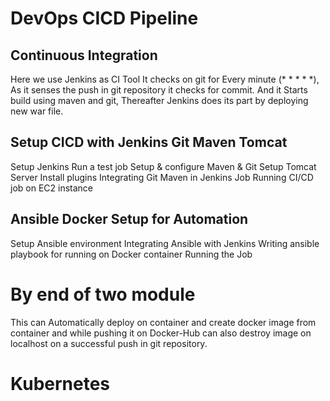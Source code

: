 # DevOps CICD Pipeline
 
## Continuous Integration 
Here we use Jenkins as CI Tool
It checks on git for Every minute (* * * * *), As it senses the push in git repository it checks for commit. And it Starts build using maven and git, Thereafter Jenkins does its part by deploying new war file.

## Setup CICD with Jenkins Git Maven Tomcat
   Setup Jenkins
   Run a test job
   Setup & configure Maven & Git
   Setup Tomcat Server
   Install plugins
   Integrating Git Maven in Jenkins Job
   Running CI/CD job on EC2 instance

## Ansible Docker Setup for Automation
   Setup Ansible environment 
   Integrating Ansible with Jenkins
   Writing ansible playbook for running on Docker container
   Running the Job

# By end of two module
   This can Automatically deploy on container and create docker image from container and while pushing it on Docker-Hub can also destroy image on localhost
on a successful push in git repository.
 
# Kubernetes

